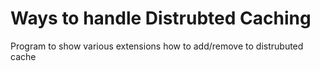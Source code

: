 # Ways to handle Distrubted Caching

Program to show various extensions how to add/remove to distrubuted cache